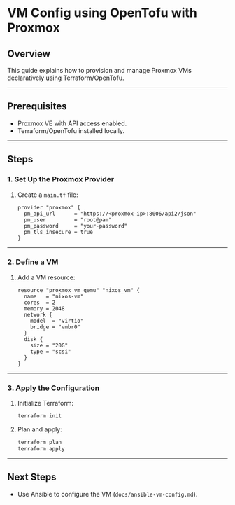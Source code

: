 
# VM Config using OpenTofu with Proxmox

## Overview
This guide explains how to provision and manage Proxmox VMs declaratively using Terraform/OpenTofu.

---

## Prerequisites
- Proxmox VE with API access enabled.
- Terraform/OpenTofu installed locally.

---

## Steps

### 1. Set Up the Proxmox Provider
1. Create a `main.tf` file:
   ```hcl
   provider "proxmox" {
     pm_api_url      = "https://<proxmox-ip>:8006/api2/json"
     pm_user         = "root@pam"
     pm_password     = "your-password"
     pm_tls_insecure = true
   }
   ```

---

### 2. Define a VM
1. Add a VM resource:
   ```hcl
   resource "proxmox_vm_qemu" "nixos_vm" {
     name   = "nixos-vm"
     cores  = 2
     memory = 2048
     network {
       model  = "virtio"
       bridge = "vmbr0"
     }
     disk {
       size = "20G"
       type = "scsi"
     }
   }
   ```

---

### 3. Apply the Configuration
1. Initialize Terraform:
   ```bash
   terraform init
   ```
2. Plan and apply:
   ```bash
   terraform plan
   terraform apply
   ```

---

## Next Steps
- Use Ansible to configure the VM (`docs/ansible-vm-config.md`).
